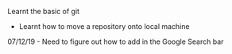 Learnt the basic of git

- Learnt how to move a repository onto local machine


07/12/19
    -   Need to figure out how to add in the Google Search bar